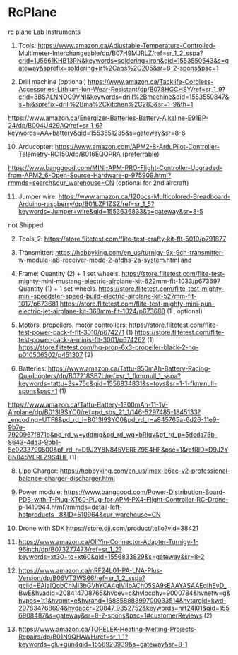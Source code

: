 # RcPlane
rc plane
Lab Instruments
1. Tools:
 https://www.amazon.ca/Adjustable-Temperature-Controlled-Multimeter-Interchangeable/dp/B07H9MJRLZ/ref=sr_1_2_sspa?crid=1J5661KHB13RN&keywords=soldering+iron&qid=1553550543&s=gateway&sprefix=soldering+ir%2Caps%2C205&sr=8-2-spons&psc=1
 

3. Drill machine (optional) https://www.amazon.ca/Tacklife-Cordless-Accessories-Lithium-Ion-Wear-Resistant/dp/B078HGCHSY/ref=sr_1_9?crid=3BSALNNOC9VNI&keywords=drill%2Bmachine&qid=1553550847&s=hi&sprefix=drill%2Bma%2Ckitchen%2C283&sr=1-9&th=1

 https://www.amazon.ca/Energizer-Batteries-Battery-Alkaline-E91BP-24/dp/B004U429AQ/ref=sr_1_6?keywords=AA+battery&qid=1553551235&s=gateway&sr=8-6 

10. Arducopter:
 https://www.amazon.com/APM2-8-ArduPilot-Controller-Telemetry-RC150/dp/B016EQQPRA (preferrable)
 
 https://www.banggood.com/MINI-APM-PRO-Flight-Controller-Upgraded-from-APM2_6-Open-Source-Hardware-p-975909.html?rmmds=search&cur_warehouse=CN (optional for 2nd aircraft)

11. Jumper wire: https://www.amazon.ca/120pcs-Multicolored-Breadboard-Arduino-raspberry/dp/B01LZF1ZSZ/ref=sr_1_5?keywords=Jumper+wire&qid=1553636833&s=gateway&sr=8-5


not Shipped


2. Tools_2:
  https://store.flitetest.com/flite-test-crafty-kit-flt-5010/p791877 
  
4. Transmitter:
 https://hobbyking.com/en_us/turnigy-9x-9ch-transmitter-w-module-ia8-receiver-mode-2-afdhs-2a-system.html
 and
 
5. Frame:
 Quantity (2) + 1 set wheels.
 https://store.flitetest.com/flite-test-mighty-mini-mustang-electric-airplane-kit-622mm-flt-1033/p673697
 Quantity (1) + 1 set wheels.
 https://store.flitetest.com/flite-test-mighty-mini-speedster-speed-build-electric-airplane-kit-527mm-flt-1017/p673681
 https://store.flitetest.com/flite-test-mighty-mini-pun-electric-jet-airplane-kit-368mm-flt-1024/p673688 (1 ,  optional)

6. Motors, propellers, motor controllers:
 https://store.flitetest.com/flite-test-power-pack-f-flt-3010/p674271 (1)
 https://store.flitetest.com/flite-test-power-pack-a-minis-flt-3001/p674262 (1) 
 https://store.flitetest.com/hq-prop-6x3-propeller-black-2-hq-p010506302/p451307 (2)

7. Batteries:
https://www.amazon.ca/Tattu-850mAh-Battery-Racing-Quadcopters/dp/B07218SB7L/ref=sr_1_fkmrnull_1_sspa?keywords=tattu+3s+75c&qid=1556834831&s=toys&sr=1-1-fkmrnull-spons&psc=1 (1)
 
 https://www.amazon.ca/Tattu-Battery-1300mAh-11-1V-Airplane/dp/B013I9SYC0/ref=pd_sbs_21_1/146-5297485-1845133?_encoding=UTF8&pd_rd_i=B013I9SYC0&pd_rd_r=a845765a-6d26-11e9-9b7e-7920967f871b&pd_rd_w=yddmg&pd_rd_wg=bRIqv&pf_rd_p=5dcda75b-8643-4da3-9bb1-5c0233790500&pf_rd_r=D9J2Y8N845VEREZ9S4HF&psc=1&refRID=D9J2Y8N845VEREZ9S4HF (1)
 
8. Lipo Charger:
  https://hobbyking.com/en_us/imax-b6ac-v2-professional-balance-charger-discharger.html 

9. Power module:
 https://www.banggood.com/Power-Distribution-Board-PDB-with-T-Plug-XT60-Plug-for-APM-PX4-Flight-Controller-RC-Drone-p-1419944.html?rmmds=detail-left-hotproducts__8&ID=510964&cur_warehouse=CN
 
12. Drone with SDK
https://store.dji.com/product/tello?vid=38421

13. https://www.amazon.ca/OliYin-Connector-Adapter-Turnigy-1-96inch/dp/B073Z77473/ref=sr_1_2?keywords=xt30+to+xt60&qid=1556833829&s=gateway&sr=8-2

14. https://www.amazon.ca/nRF24L01-PA-LNA-Plus-Version/dp/B06VT3WS66/ref=sr_1_2_sspa?gclid=EAIaIQobChMI3bGVhYCA4gIViIbACh05SA9sEAAYASAAEgIhEvD_BwE&hvadid=208414708765&hvdev=c&hvlocphy=9000784&hvnetw=g&hvpos=1t1&hvqmt=e&hvrand=16885888899700033514&hvtargid=kwd-297834768694&hydadcr=20847_9352752&keywords=nrf24l01&qid=1556908487&s=gateway&sr=8-2-spons&psc=1#customerReviews (2)
  
15. https://www.amazon.ca/TOPELEK-Heating-Melting-Projects-Repairs/dp/B01N9QHAWH/ref=sr_1_1?keywords=glu+gun&qid=1556920939&s=gateway&sr=8-1
